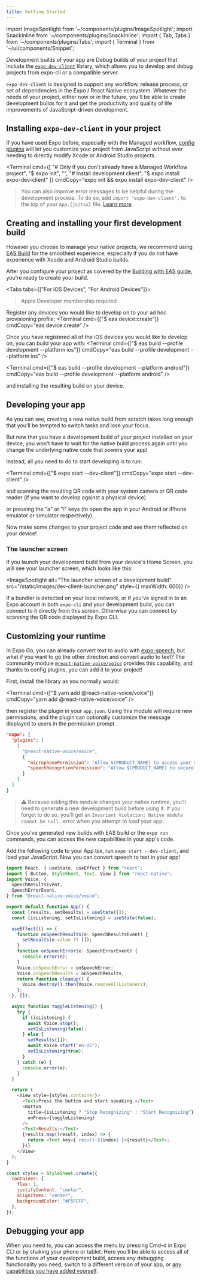 ```yaml
---
title: Getting Started
---
```


import ImageSpotlight from '~/components/plugins/ImageSpotlight';
import SnackInline from '~/components/plugins/SnackInline';
import { Tab, Tabs } from '~/components/plugins/Tabs';
import { Terminal } from '~/ui/components/Snippet';

Development builds of your app are Debug builds of your project that include the [`expo-dev-client`](https://www.npmjs.com/package/expo-dev-client) library, which allows you to develop and debug projects from expo-cli or a compatible server.

`expo-dev-client` is designed to support any workflow, release process, or set of dependencies in the Expo / React Native ecosystem. Whatever the needs of your project, either now or in the future, you'll be able to create development builds for it and get the productivity and quality of life improvements of JavaScript-driven development.

## Installing `expo-dev-client` in your project

If you have used Expo before, especially with the Managed workflow, [config plugins](/guides/config-plugins.md) will let you customize your project from JavaScript without ever needing to directly modify Xcode or Android Studio projects.

<Terminal cmd={[
  "# Only if you don't already have a Managed Workflow project",
  "$ expo init",
  "",
  "# Install development client",
  "$ expo install expo-dev-client"
]} cmdCopy="expo init && expo install expo-dev-client" />

> You can also improve error messages to be helpful during the development process. To do so, add `import 'expo-dev-client';` to the top of your `App.{js|tsx}` file. [Learn more](installation.md#add-better-error-handlers).

## Creating and installing your first development build

However you choose to manage your native projects, we recommend using [EAS Build](eas-build.md) for the smoothest experience, especially if you do not have experience with Xcode and Android Studio builds.

After you configure your project as covered by the [Building with EAS guide](eas-build.md), you're ready to create your build.

<Tabs tabs={["For iOS Devices", "For Android Devices"]}>

<Tab>

> Apple Developer membership required

Register any devices you would like to develop on to your ad hoc provisioning profile:
<Terminal cmd={["$ eas device:create"]} cmdCopy="eas device:create" />

Once you have registered all of the iOS devices you would like to develop on, you can build your app with:
<Terminal cmd={["$ eas build --profile development --platform ios"]} cmdCopy="eas build --profile development --platform ios" />

</Tab>

<Tab>

<Terminal cmd={["$ eas build --profile development --platform android"]} cmdCopy="eas build --profile development --platform android" />

</Tab>

</Tabs>

and installing the resulting build on your device.


## Developing your app

As you can see, creating a new native build from scratch takes long enough that you'll be tempted to switch tasks and lose your focus.

But now that you have a development build of your project installed on your device, you won't have to wait for the native build process again until you change the underlying native code that powers your app!

Instead, all you need to do to start developing is to run:

<Terminal cmd={["$ expo start --dev-client"]} cmdCopy="expo start --dev-client" />

and scanning the resulting QR code with your system camera or QR code reader (if you want to develop against a physical device)

or pressing the "a" or "i" keys (to open the app in your Android or iPhone emulator or simulator respectively).

Now make some changes to your project code and see them reflected on your device!

### The launcher screen

If you launch your development build from your device's Home Screen, you will see your launcher screen, which looks like this:

<ImageSpotlight alt="The launcher screen of a development build" src="/static/images/dev-client-launcher.png" style={{ maxWidth: 600}} />

If a bundler is detected on your local network, or if you've signed in to an Expo account in both `expo-cli` and your development build, you can connect to it directly from this screen. Otherwise you can connect by scanning the QR code displayed by Expo CLI.

## Customizing your runtime

In Expo Go, you can already convert text to audio with [expo-speech](/versions/latest/sdk/speech.md), but what if you want to go the other direction and convert audio to text? The community module [`@react-native-voice/voice`](https://github.com/react-native-voice/voice) provides this capability, and thanks to config plugins, you can add it to your project!

First, install the library as you normally would:

<Terminal cmd={["$ yarn add @react-native-voice/voice"]} cmdCopy="yarn add @react-native-voice/voice" />

then register the plugin in your `app.json`. Using this module will require new permissions, and the plugin can optionally customize the message displayed to users in the permission prompt.

<!-- prettier-ignore -->
```json
"expo": {
  "plugins": [
    [
      "@react-native-voice/voice",
      {
        "microphonePermission": "Allow $(PRODUCT_NAME) to access your microphone",
        "speechRecogntionPermission": "Allow $(PRODUCT_NAME) to securely recognize user speech"
      }
    ]
  ]
}
```

> ⚠️ Because adding this module changes your native runtime, you'll need to generate a new development build before using it. If you forget to do so, you'll get an `Invariant Violation: Native module cannot be null.` error when you attempt to load your app.

Once you've generated new builds with EAS build or the `expo run` commands, you can access the new capabilities in your app's code.

Add the following code to your App.tsx, run `expo start --dev-client`, and load your JavaScript. Now you can convert speech to text in your app!

<!-- prettier-ignore -->
```js
import React, { useState, useEffect } from "react";
import { Button, StyleSheet, Text, View } from "react-native";
import Voice, {
  SpeechResultsEvent,
  SpeechErrorEvent,
} from "@react-native-voice/voice";

export default function App() {
  const [results, setResults] = useState([]);
  const [isListening, setIsListening] = useState(false);

  useEffect(() => {
    function onSpeechResults(e: SpeechResultsEvent) {
      setResults(e.value ?? []);
    }
    function onSpeechError(e: SpeechErrorEvent) {
      console.error(e);
    }
    Voice.onSpeechError = onSpeechError;
    Voice.onSpeechResults = onSpeechResults;
    return function cleanup() {
      Voice.destroy().then(Voice.removeAllListeners);
    };
  }, []);

  async function toggleListening() {
    try {
      if (isListening) {
        await Voice.stop();
        setIsListening(false);
      } else {
        setResults([]);
        await Voice.start("en-US");
        setIsListening(true);
      }
    } catch (e) {
      console.error(e);
    }
  }

  return (
    <View style={styles.container}>
      <Text>Press the button and start speaking.</Text>
      <Button
        title={isListening ? "Stop Recognizing" : "Start Recognizing"}
        onPress={toggleListening}
      />
      <Text>Results:</Text>
      {results.map((result, index) => {
        return <Text key={`result-${index}`}>{result}</Text>;
      })}
    </View>
  );
}

const styles = StyleSheet.create({
  container: {
    flex: 1,
    justifyContent: "center",
    alignItems: "center",
    backgroundColor: "#F5FCFF",
  },
});
```

## Debugging your app

When you need to, you can access the menu by pressing Cmd-d in Expo CLI or by shaking your phone or tablet. Here you'll be able to access all of the functions of your development build, access any debugging functionality you need, switch to a different version of your app, or [any capabilities you have added yourself](extending-the-dev-menu.md).
